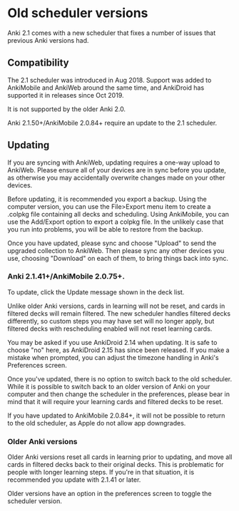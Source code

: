 # Old scheduler versions

Anki 2.1 comes with a new scheduler that fixes a number of issues that previous
Anki versions had.

## Compatibility

The 2.1 scheduler was introduced in Aug 2018. Support was added to AnkiMobile
and AnkiWeb around the same time, and AnkiDroid has supported it in releases
since Oct 2019.

It is not supported by the older Anki 2.0.

Anki 2.1.50+/AnkiMobile 2.0.84+ require an update to the 2.1 scheduler.

## Updating

If you are syncing with AnkiWeb, updating requires a one-way upload to AnkiWeb.
Please ensure all of your devices are in sync before you update, as otherwise
you may accidentally overwrite changes made on your other devices.

Before updating, it is recommended you export a backup. Using the computer version,
you can use the File>Export menu item to create a .colpkg file containing all
decks and scheduling. Using AnkiMobile, you can use the Add/Export option to export
a colpkg file. In the unlikely case that you run into problems, you will
be able to restore from the backup.

Once you have updated, please sync and choose "Upload" to send the upgraded
collection to AnkiWeb. Then please sync any other devices you use, choosing
"Download" on each of them, to bring things back into sync.

### Anki 2.1.41+/AnkiMobile 2.0.75+.

To update, click the Update message shown in the deck list.

Unlike older Anki versions, cards in learning will not be reset, and cards in
filtered decks will remain filtered. The new scheduler handles filtered decks
differently, so custom steps you may have set will no longer apply, but filtered
decks with rescheduling enabled will not reset learning cards.

You may be asked if you use AnkiDroid 2.14 when updating. It is safe to choose
"no" here, as AnkiDroid 2.15 has since been released. If you make a mistake when
prompted, you can adjust the timezone handling in Anki's Preferences screen.

Once you've updated, there is no option to switch back to the old scheduler. While
it is possible to switch back to an older version of Anki on your computer and then
change the scheduler in the preferences, please bear in mind that it will
require your learning cards and filtered decks to be reset.

If you have updated to AnkiMobile 2.0.84+, it will not be possible to return to the
old scheduler, as Apple do not allow app downgrades.

### Older Anki versions

Older Anki versions reset all cards in learning prior to updating, and move all
cards in filtered decks back to their original decks. This is problematic for
people with longer learning steps. If you're in that situation, it is recommended
you update with 2.1.41 or later.

Older versions have an option in the preferences screen to toggle the scheduler
version.
